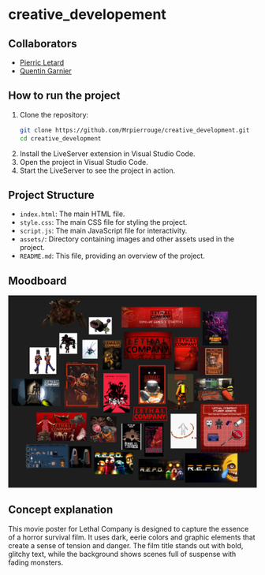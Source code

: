 # creative_developement

## Collaborators
- [Pierric Letard](https://github.com/Mrpierrouge)
- [Quentin Garnier](https://github.com/F1N3X)

## How to run the project
1. Clone the repository:
    ```bash
    git clone https://github.com/Mrpierrouge/creative_development.git
    cd creative_development
    ```
2. Install the LiveServer extension in Visual Studio Code.
3. Open the project in Visual Studio Code.
4. Start the LiveServer to see the project in action.

## Project Structure
- `index.html`: The main HTML file.
- `style.css`: The main CSS file for styling the project.
- `script.js`: The main JavaScript file for interactivity.
- `assets/`: Directory containing images and other assets used in the project.
- `README.md`: This file, providing an overview of the project.

## Moodboard
![Moodboard](assets/moodboard.png)

## Concept explanation
This movie poster for Lethal Company is designed to capture the essence of a horror survival film. It uses dark, eerie colors and graphic elements that create a sense of tension and danger. The film title stands out with bold, glitchy text, while the background shows scenes full of suspense with fading monsters.